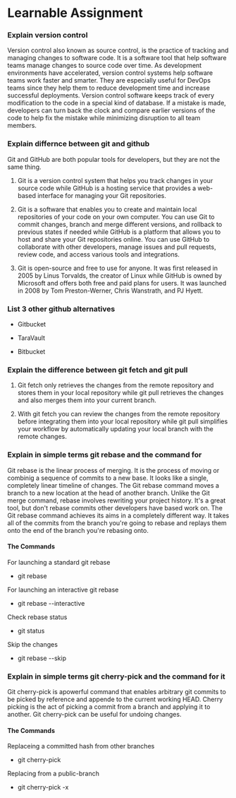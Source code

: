 # Learnable Assignment

### Explain version control

Version control also known as source control, is the practice of tracking and managing changes to software code. It is a software tool that help software teams manage changes to source code over time. As development environments have accelerated, version control systems help software teams work faster and smarter. They are especially useful for DevOps teams since they help them to reduce development time and increase successful deployments. Version control software keeps track of every modification to the code in a special kind of database. If a mistake is made, developers can turn back the clock and compare earlier versions of the code to help fix the mistake while minimizing disruption to all team members.

### Explain differnce between git and github

Git and GitHub are both popular tools for developers, but they are not the same thing.

1. Git is a version control system that helps you track changes in your source code while GitHub is a hosting service that provides a web-based interface for managing your Git repositories.

2. Git is a software that enables you to create and maintain local repositories of your code on your own computer. You can use Git to commit changes, branch and merge different versions, and rollback to previous states if needed while GitHub is a platform that allows you to host and share your Git repositories online. You can use GitHub to collaborate with other developers, manage issues and pull requests, review code, and access various tools and integrations.

3. Git is open-source and free to use for anyone. It was first released in 2005 by Linus Torvalds, the creator of Linux while GitHub is owned by Microsoft and offers both free and paid plans for users. It was launched in 2008 by Tom Preston-Werner, Chris Wanstrath, and PJ Hyett.

### List 3 other github alternatives

- Gitbucket

- TaraVault

- Bitbucket

### Explain the difference between git fetch and git pull

1. Git fetch only retrieves the changes from the remote repository and stores them in your local repository while git pull retrieves the changes and also merges them into your current branch.

2. With git fetch you can review the changes from the remote repository before integrating them into your local repository while git pull simplifies your workflow by automatically updating your local branch with the remote changes.

### Explain in simple terms git rebase and the command for

Git rebase is the linear process of merging. It is the process of moving or combinig a sequence of commits to a new base. It looks like a single, completely linear timeline of changes. The Git rebase command moves a branch to a new location at the head of another branch. Unlike the Git merge command, rebase involves rewriting your project history. It's a great tool, but don't rebase commits other developers have based work on. The Git rebase command achieves its aims in a completely different way. It takes all of the commits from the branch you're going to rebase and replays them onto the end of the branch you're rebasing onto.

#### The Commands

For launching a standard git rebase

- git rebase <base>

For launching an interactive git rebase

- git rebase --interactive <base>

Check rebase status

- git status

Skip the changes

- git rebase --skip

### Explain in simple terms git cherry-pick and the command for it

Git cherry-pick is apowerful command that enables arbitrary git commits to be picked by reference and appende to the current working HEAD. Cherry picking is the act of picking a commit from a branch and applying it to another. Git cherry-pick can be useful for undoing changes.

#### The Commands

Replaceing a committed hash from other branches

- git cherry-pick <commit-hash>

Replacing from a public-branch

- git cherry-pick -x <commit-hash>
